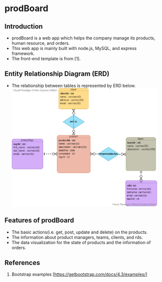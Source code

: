 # prodBoard

## Introduction
* prodBoard is a web app which helps the company manage its products, human resource, and orders.
* This web app is mainly built with node.js, MySQL, and express framework.
* The front-end template is from [1]. 
## Entity Relationship Diagram (ERD)
* The relationship between tables is represented by ERD below.
![image](https://github.com/yichenwan/prodBoard/blob/master/prodBoard.png)

## Features of prodBoard
* The basic actions(i.e. get, post, update and delete) on the products.
* The information about product managers, teams, clients, and rds.
* The data visualization for the state of products and the information of orders.

## References
1. Bootstrap examples [https://getbootstrap.com/docs/4.3/examples/]
